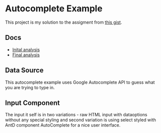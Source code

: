 
# Autocomplete Example

This project is my solution to the assigment from [this gist](https://gist.github.com/hejld/a292ba3840bed29837f31427baa22dc1).

## Docs

* [Inital analysis](https://github.com/7h3w4rd0c70r/productboard.autocomplete/blob/master/docs/initialAnalysis.me)
* [Final analysis](https://github.com/7h3w4rd0c70r/productboard.autocomplete/blob/master/docs/finalAnalysis.me)

## Data Source

This autocomplete example uses Google Autocomplete API to guess what you are trying to type in.

## Input Component

The input it self is in two variations - raw HTML input with dataoptions without any special styling and second variation is using select styled with AntD component AutoComplete for a nice user interface.
